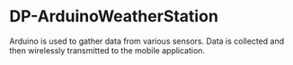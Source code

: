 # DP-ArduinoWeatherStation
Arduino is used to gather data from various sensors. Data is collected and then wirelessly transmitted to the mobile application.
